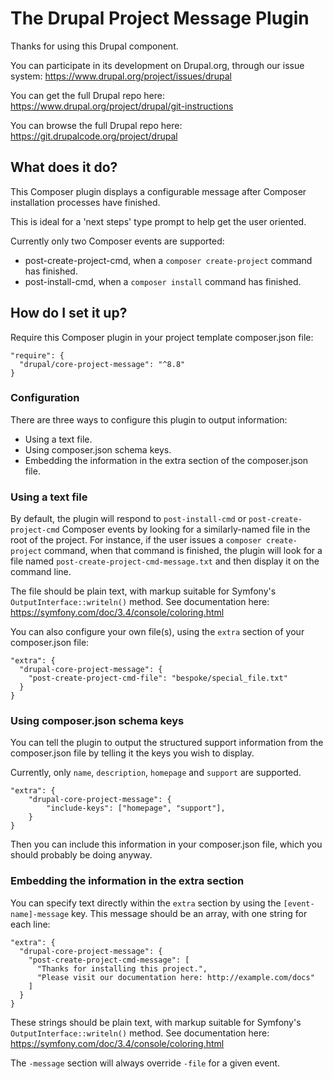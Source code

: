 The Drupal Project Message Plugin
=================================

Thanks for using this Drupal component.

You can participate in its development on Drupal.org, through our issue system:
https://www.drupal.org/project/issues/drupal

You can get the full Drupal repo here:
https://www.drupal.org/project/drupal/git-instructions

You can browse the full Drupal repo here:
https://git.drupalcode.org/project/drupal

What does it do?
----------------

This Composer plugin displays a configurable message after Composer installation
processes have finished.

This is ideal for a 'next steps' type prompt to help get the user oriented.

Currently only two Composer events are supported:
- post-create-project-cmd, when a `composer create-project` command has
  finished.
- post-install-cmd, when a `composer install` command has finished.

How do I set it up?
-------------------

Require this Composer plugin in your project template composer.json file:

    "require": {
      "drupal/core-project-message": "^8.8"
    }

### Configuration

There are three ways to configure this plugin to output information:
- Using a text file.
- Using composer.json schema keys.
- Embedding the information in the extra section of the composer.json file.

### Using a text file

By default, the plugin will respond to `post-install-cmd` or
`post-create-project-cmd` Composer events by looking for a similarly-named file
in the root of the project. For instance, if the user issues a `composer
create-project` command, when that command is finished, the plugin will look for
a file named `post-create-project-cmd-message.txt` and then display it on the
command line.

The file should be plain text, with markup suitable for Symfony's
`OutputInterface::writeln()` method. See documentation here:
https://symfony.com/doc/3.4/console/coloring.html

You can also configure your own file(s), using the `extra` section of your
composer.json file:

    "extra": {
      "drupal-core-project-message": {
        "post-create-project-cmd-file": "bespoke/special_file.txt"
      }
    }

### Using composer.json schema keys

You can tell the plugin to output the structured support information from the
composer.json file by telling it the keys you wish to display.

Currently, only `name`, `description`, `homepage` and `support` are supported.

    "extra": {
        "drupal-core-project-message": {
            "include-keys": ["homepage", "support"],
        }
    }

Then you can include this information in your composer.json file, which you
should probably be doing anyway.

### Embedding the information in the extra section

You can specify text directly within the `extra` section by using the
`[event-name]-message` key. This message should be an array, with one string for
each line:

    "extra": {
      "drupal-core-project-message": {
        "post-create-project-cmd-message": [
          "Thanks for installing this project.",
          "Please visit our documentation here: http://example.com/docs"
        ]
      }
    }

These strings should be plain text, with markup suitable for Symfony's
`OutputInterface::writeln()` method. See documentation here:
https://symfony.com/doc/3.4/console/coloring.html

The `-message` section will always override `-file` for a given event.
